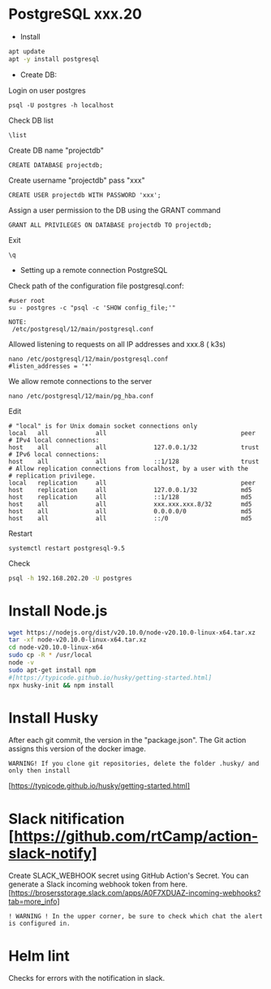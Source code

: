 # PostgreSQL  xxx.20

* Install

```bash
apt update
apt -y install postgresql
```

* Create DB:

Login on user postgres
```
psql -U postgres -h localhost
```
Check DB list
```
\list
```
Create DB name "projectdb"
```
CREATE DATABASE projectdb;
```
Create username "projectdb" pass "xxx"
```
CREATE USER projectdb WITH PASSWORD 'xxx';
```
Assign a user permission to the DB using the GRANT command
```
GRANT ALL PRIVILEGES ON DATABASE projectdb TO projectdb;
```
Exit
```
\q
```


* Setting up a remote connection PostgreSQL

Check path of the configuration file postgresql.conf:

```
#user root
su - postgres -c "psql -c 'SHOW config_file;'"
```
```
NOTE:
 /etc/postgresql/12/main/postgresql.conf

```
Allowed listening to requests on all IP addresses and xxx.8 ( k3s)
```
nano /etc/postgresql/12/main/postgresql.conf
#listen_addresses = '*'
```
We allow remote connections to the server
```
nano /etc/postgresql/12/main/pg_hba.conf
```

Edit
```
# "local" is for Unix domain socket connections only
local   all             all                                     peer
# IPv4 local connections:
host    all             all             127.0.0.1/32            trust
# IPv6 local connections:
host    all             all             ::1/128                 trust
# Allow replication connections from localhost, by a user with the
# replication privilege.
local   replication     all                                     peer
host    replication     all             127.0.0.1/32            md5
host    replication     all             ::1/128                 md5
host    all             all             xxx.xxx.xxx.8/32        md5
host    all             all             0.0.0.0/0               md5
host    all             all             ::/0                    md5
```

Restart
```
systemctl restart postgresql-9.5
```

Check
```bash
psql -h 192.168.202.20 -U postgres
```

# Install Node.js

```bash
wget https://nodejs.org/dist/v20.10.0/node-v20.10.0-linux-x64.tar.xz
tar -xf node-v20.10.0-linux-x64.tar.xz
cd node-v20.10.0-linux-x64
sudo cp -R * /usr/local
node -v
sudo apt-get install npm 
#[https://typicode.github.io/husky/getting-started.html]
npx husky-init && npm install
```

# Install Husky

After each git commit, the version in the "package.json". The Git action assigns this version of the docker image.

```
WARNING! If you clone git repositories, delete the folder .husky/ and only then install
```
[https://typicode.github.io/husky/getting-started.html]


# Slack nitification  [https://github.com/rtCamp/action-slack-notify]

Create SLACK_WEBHOOK secret using GitHub Action's Secret. You can generate a Slack incoming webhook token from here.
[https://brosersstorage.slack.com/apps/A0F7XDUAZ-incoming-webhooks?tab=more_info]

```
! WARNING ! In the upper corner, be sure to check which chat the alert is configured in.
```

# Helm lint

Checks for errors with the notification in slack.
